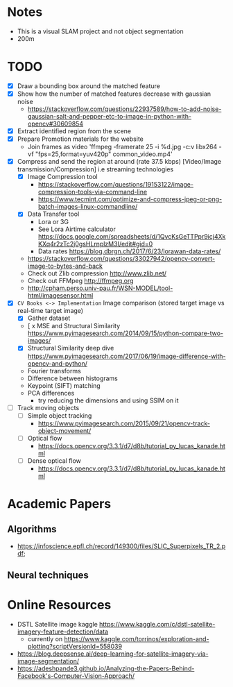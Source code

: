 # Notes
* This is a visual SLAM project and not object segmentation 
* 200m

# TODO
- [x] Draw a bounding box around the matched feature
- [x] Show how the number of matched features decrease with gaussian noise
    * https://stackoverflow.com/questions/22937589/how-to-add-noise-gaussian-salt-and-pepper-etc-to-image-in-python-with-opencv#30609854
- [x] Extract identified region from the scene
- [x] Prepare Promotion materials for the website
    - Join frames as video 'ffmpeg -framerate 25 -i %d.jpg -c:v libx264 -vf "fps=25,format=yuv420p" common_video.mp4'
- [x] Compress and send the region at around (rate 37.5 kbps) [Video/Image transmission/Compression] i.e streaming technologies
    - [x] Image Compression tool
        - https://stackoverflow.com/questions/19153122/image-compression-tools-via-command-line
        - https://www.tecmint.com/optimize-and-compress-jpeg-or-png-batch-images-linux-commandline/
    - [x] Data Transfer tool
        - Lora or 3G
        - See Lora Airtime calculator https://docs.google.com/spreadsheets/d/1QvcKsGeTTPpr9icj4XkKXq4r2zTc2j0gsHLrnplzM3I/edit#gid=0
        - Data rates https://blog.dbrgn.ch/2017/6/23/lorawan-data-rates/
    - https://stackoverflow.com/questions/33027942/opencv-convert-image-to-bytes-and-back
    - Check out Zlib compression http://www.zlib.net/
    - Check out FFMpeg http://ffmpeg.org
    - http://cpham.perso.univ-pau.fr/WSN-MODEL/tool-html/imagesensor.html
- [x] `CV Books <-> Implementation` Image comparison (stored target image vs real-time target image)
    - [x] Gather dataset
    - [ x MSE and Structural Similarity https://www.pyimagesearch.com/2014/09/15/python-compare-two-images/
    - [x] Structural Similarity deep dive https://www.pyimagesearch.com/2017/06/19/image-difference-with-opencv-and-python/
    - Fourier transforms
    - Difference between histograms
    - Keypoint (SIFT) matching
    - PCA differences
        - try reducing the dimensions and using SSIM on it
- [ ] Track moving objects
    - [ ] Simple object tracking
        - https://www.pyimagesearch.com/2015/09/21/opencv-track-object-movement/
    - [ ] Optical flow
        - https://docs.opencv.org/3.3.1/d7/d8b/tutorial_py_lucas_kanade.html
    - [ ] Dense optical flow
        - https://docs.opencv.org/3.3.1/d7/d8b/tutorial_py_lucas_kanade.html

# Academic Papers
## Algorithms
* https://infoscience.epfl.ch/record/149300/files/SLIC_Superpixels_TR_2.pdf;
## Neural techniques

# Online Resources
* DSTL Satellite image kaggle https://www.kaggle.com/c/dstl-satellite-imagery-feature-detection/data 
    * currently on https://www.kaggle.com/torrinos/exploration-and-plotting?scriptVersionId=558039
* https://blog.deepsense.ai/deep-learning-for-satellite-imagery-via-image-segmentation/
* https://adeshpande3.github.io/Analyzing-the-Papers-Behind-Facebook's-Computer-Vision-Approach/